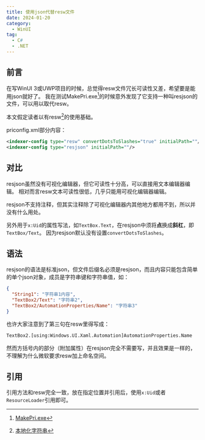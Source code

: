```yaml
---
title: 使用json代替resw文件
date: 2024-01-20
category:
  - WinUI
tag:
  - C#
  - .NET
---
```


## 前言

在写WinUI 3或UWP项目的时候，总觉得resw文件冗长可读性又差，希望要是能用json就好了。
我在测试MakePri.exe[^makepri]的时候意外发现了它支持一种叫resjson的文件，可以用以取代resw。

本文假定读者以有resw[^resw]的使用基础。

priconfig.xml部分内容：

```xml
<indexer-config type="resw" convertDotsToSlashes="true" initialPath=""/>
<indexer-config type="resjson" initialPath=""/>
```

## 对比

resjson虽然没有可视化编辑器，但它可读性十分高，可以直接用文本编辑器编辑。
相对而言resw文本可读性很低，几乎只能用可视化编辑器编辑。

resjson不支持注释，但其实注释除了可视化编辑器内其他地方都用不到，所以并没有什么用处。

另外用于`x:Uid`的属性写法，如`TextBox.Text`，在resjson中须将**点**换成**斜杠**，即`TextBox/Text`。
因为resjson默认没有设置`convertDotsToSlashes`。

## 语法

resjson的语法是标准json，但文件后缀名必须是resjson，而且内容只能包含简单的单个json对象，成员是字符串键和字符串值，如：

```json
{
  "String1": "字符串1内容",
  "TextBox2/Text": "字符串2",
  "TextBox2/AutomationProperties/Name": "字符串3"
}
```

也许大家注意到了第三句在resw里得写成：

```xml
TextBox2.[using:Windows.UI.Xaml.Automation]AutomationProperties.Name
```

然而方括号内的部分（附加属性）在resjson完全不需要写，并且效果是一样的，不理解为什么微软要求resw加上命名空间。

## 引用

引用方法和resw完全一致，放在指定位置并引用后，使用`x:Uid`或者`ResourceLoader`引用即可。

[^makepri]: [MakePri.exe](https://learn.microsoft.com/zh-cn/gaming/gdk/_content/gc/packaging/deployment/makepri)

[^resw]: [本地化字符串](https://learn.microsoft.com/zh-cn/windows/apps/windows-app-sdk/mrtcore/localize-strings)
